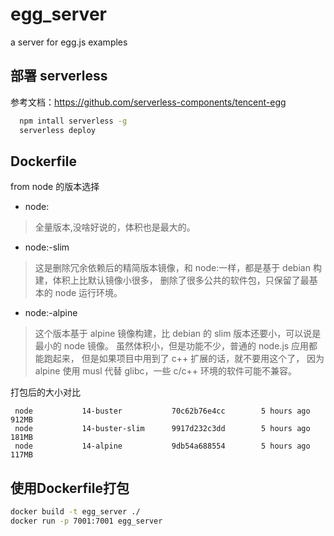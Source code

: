 # egg_server

a server for egg.js examples

## 部署 serverless

参考文档：https://github.com/serverless-components/tencent-egg

```bash
  npm intall serverless -g
  serverless deploy
```


## Dockerfile 
from node 的版本选择

* node:<version> 
> 全量版本,没啥好说的，体积也是最大的。

* node:<version>-slim
> 这是删除冗余依赖后的精简版本镜像，和 node:<version>一样，都是基于 debian 构建，体积上比默认镜像小很多，
> 删除了很多公共的软件包，只保留了最基本的 node 运行环境。


* node:<version>-alpine
> 这个版本基于 alpine 镜像构建，比 debian 的 slim 版本还要小，可以说是最小的 node 镜像。
> 虽然体积小，但是功能不少，普通的 node.js 应用都能跑起来，
> 但是如果项目中用到了 c++ 扩展的话，就不要用这个了，
> 因为 alpine 使用 musl 代替 glibc，一些 c/c++ 环境的软件可能不兼容。

打包后的大小对比
```text
 node           14-buster           70c62b76e4cc        5 hours ago         912MB
 node           14-buster-slim      9917d232c3dd        5 hours ago         181MB
 node           14-alpine           9db54a688554        5 hours ago         117MB
```

## 使用Dockerfile打包
```bash
docker build -t egg_server ./
docker run -p 7001:7001 egg_server
```
